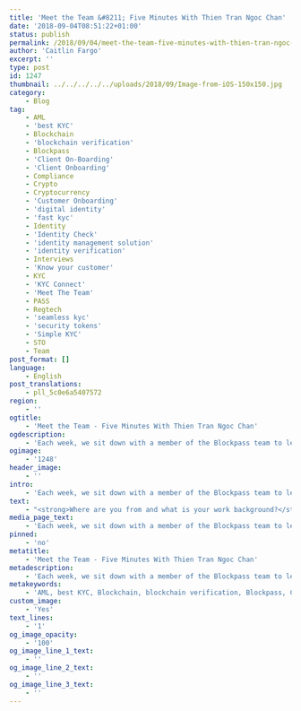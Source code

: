 ```yaml
---
title: 'Meet the Team &#8211; Five Minutes With Thien Tran Ngoc Chan'
date: '2018-09-04T08:51:22+01:00'
status: publish
permalink: /2018/09/04/meet-the-team-five-minutes-with-thien-tran-ngoc-chan
author: 'Caitlin Fargo'
excerpt: ''
type: post
id: 1247
thumbnail: ../../../../../uploads/2018/09/Image-from-iOS-150x150.jpg
category:
    - Blog
tag:
    - AML
    - 'best KYC'
    - Blockchain
    - 'blockchain verification'
    - Blockpass
    - 'Client On-Boarding'
    - 'Client Onboarding'
    - Compliance
    - Crypto
    - Cryptocurrency
    - 'Customer Onboarding'
    - 'digital identity'
    - 'fast kyc'
    - Identity
    - 'Identity Check'
    - 'identity management solution'
    - 'identity verification'
    - Interviews
    - 'Know your customer'
    - KYC
    - 'KYC Connect'
    - 'Meet The Team'
    - PASS
    - Regtech
    - 'seamless kyc'
    - 'security tokens'
    - 'Simple KYC'
    - STO
    - Team
post_format: []
language:
    - English
post_translations:
    - pll_5c0e6a5407572
region:
    - ''
ogtitle:
    - 'Meet the Team - Five Minutes With Thien Tran Ngoc Chan'
ogdescription:
    - 'Each week, we sit down with a member of the Blockpass team to learn where they come from, what their day to day looks like, and what they love about blockchain. '
ogimage:
    - '1248'
header_image:
    - ''
intro:
    - 'Each week, we sit down with a member of the Blockpass team to learn where they come from, what their day to day looks like, and what they love about blockchain. '
text:
    - "<strong>Where are you from and what is your work background?</strong>\r\nI was born and grew up in Saigon. After high school, I studied maths at university and graduated in 2009. Most of my classmates chose to become a teacher, or pursue higher education, but I decided to become a programmer. I started off programming with Java and related technologies. At that time, my role was a DevOps. I was exposed to many types of products, such as games, payments and advertising systems.\r\n\r\nIn mid-2016, I wanted expand my knowledge and expertise in mobile and blockchain. They're literally interesting to me.\r\n\r\n<strong><img class=\"alignnone wp-image-1248 aligncenter\" src=\"https://www.blockpass.org/wp-content/uploads/2018/09/Image-from-iOS-300x225.jpg\" alt=\"\" width=\"462\" height=\"346\" />\r\nWhat is your role at Blockpass?</strong>\r\nI'm responsible for developing the Blockpass mobile app. It's published on both Android and iOS.\r\n\r\n<strong>What do your daily activities look like?</strong>\r\nI usually start the day with checking Asana, where we store our project progress, all task updates and details. When the team arrives we usually do a casual daily meeting either face-2-face or on Skype. We usually discuss past tasks, current tasks, any issues that need technical support or business decisions.\r\n\r\nI found that afternoon is the best time for me to concentrate on my own technical tasks, or reading some Medium/Quora articles because the office is pretty quiet at that time.\r\n\r\n<strong>How did you get involved in Blockpass?</strong>\r\nI consider myself fortunate to be a part of the Blockpass team. In the end of 2017, my ex-project was shutdown by users cheating payments. At that time, I started looking for a new path, and became interested in blockchain, the technology can make everything be transparent with high security.\r\n\r\nFortunately, I got an opportunity to join Infinity Blockchain Labs, a joint-venture partner of Blockpass. And now I'm a part of the Blockpass team.\r\n\r\n<strong>What’s your favourite blockchain related benefit?</strong>\r\nBeside the transparency that people are discussing, I want to mention security. These two most important reasons make blockchain standout from traditional systems.\r\n\r\n<strong>Where do you see the industry headed over the next 5 years?</strong>\r\nAccording to what I learnt and experienced in blockchain, I believe within 2 years blockchain will advance very fast to a new level. Going post-Quantum may be the next trending technology after blockchain.\r\n\r\n<strong>If you could spend an hour with anyone from history, who would it be and why?</strong>\r\nI would love to meet the man who invented the first decrypting the Enigma Cipher machine, Alan Turing. I'm actually fascinated by what he did. His works are proof for the famous quote of Thomas Edison, \"Genius is one percent inspiration, ninety-nine percent perspiration.\""
media_page_text:
    - 'Each week, we sit down with a member of the Blockpass team to learn where they come from, what their day to day looks like, and what they love about blockchain. '
pinned:
    - 'no'
metatitle:
    - 'Meet the Team - Five Minutes With Thien Tran Ngoc Chan'
metadescription:
    - 'Each week, we sit down with a member of the Blockpass team to learn where they come from, what their day to day looks like, and what they love about blockchain. '
metakeywords:
    - 'AML, best KYC, Blockchain, blockchain verification, Blockpass, Client On-Boarding, Client Onboarding, Compliance, Crypto, Cryptocurrency, Customer Onboarding, digital identity, fast kyc, Identity, Identity Check, identity management solution, identity verification, Know your customer, KYC, KYC Connect, PASS, Regtech, seamless kyc, security tokens, Simple KYC, STO, Meet The Team'
custom_image:
    - 'Yes'
text_lines:
    - '1'
og_image_opacity:
    - '100'
og_image_line_1_text:
    - ''
og_image_line_2_text:
    - ''
og_image_line_3_text:
    - ''
---
```

<!DOCTYPE html PUBLIC "-//W3C//DTD HTML 4.0 Transitional//EN" "http://www.w3.org/TR/REC-html40/loose.dtd">
<?xml encoding="UTF-8">
